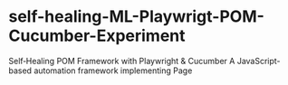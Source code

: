 # self-healing-ML-Playwrigt-POM-Cucumber-Experiment
Self‑Healing POM Framework with Playwright &amp; Cucumber  A JavaScript-based automation framework implementing Page
